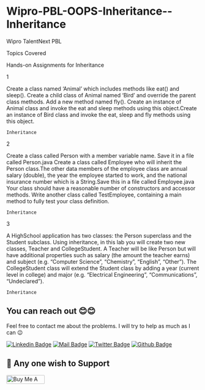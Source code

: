 # Wipro-PBL-OOPS-Inheritance--Inheritance

Wipro TalentNext PBL

Topics Covered

Hands-on Assignments for Inheritance

1 	

 Create a class named ‘Animal’ which includes methods like eat() and sleep().
Create a child class of Animal named ‘Bird’ and override the parent class methods. Add a new method named fly().
Create an instance of Animal class and invoke the eat and sleep methods using this object.Create an instance of Bird class and invoke the eat, sleep and fly methods using this object.


	Inheritance 	

2 	

 Create a class called Person with a member variable name. Save it in a file called Person.java
Create a class called Employee who will inherit the Person class.The other data members of the employee class are annual salary (double), the year the employee started to work, and the national insurance number which is a String.Save this in a file called Employee.java
Your class should have a reasonable number of constructors and accessor methods.
Write another class called TestEmployee, containing a main method to fully test your class definition.

	Inheritance 	

3 	

 A HighSchool application has two classes: the Person superclass and the Student subclass. Using inheritance, in this lab you will create two new classes, Teacher and CollegeStudent. A Teacher will be like Person but will have additional properties such as salary (the amount the teacher earns) and subject (e.g. “Computer Science”, “Chemistry”,  “English”, “Other”). The CollegeStudent class will extend the Student class by adding a year (current level in college) and major (e.g. “Electrical Engineering”, “Communications”, “Undeclared”).

	Inheritance 	
  
  
## You can reach out 😊😊
Feel free to contact me about the problems. I will try to help as much as I can 😉

[![Linkedin Badge](https://img.shields.io/badge/linkedin-%230077B5.svg?&style=for-the-badge&logo=linkedin&logoColor=white)](https://www.linkedin.com/in/ajf013-francis-cruz/)
[![Mail Badge](https://img.shields.io/badge/email-c14438?style=for-the-badge&logo=Gmail&logoColor=white&link=mailto:furkanozbek1995@gmail.com)](mailto:cruzmma2021@gmail.com)
[![Twitter Badge](https://img.shields.io/badge/twitter-1DA1F2?style=for-the-badge&logo=twitter&logoColor=white)](https://twitter.com/Itsme_Ajf013)
[![Github Badge](https://img.shields.io/badge/github-333?style=for-the-badge&logo=github&logoColor=white)](https://github.com/ajf013)

## 🙏 Any one wish to Support

  <a href="https://www.buymeacoffee.com/ajf013" target="_blank"><img src="https://cdn.buymeacoffee.com/buttons/default-orange.png" alt="Buy Me A Coffee" height="23" width="100" style="border-radius:2px" />
</p>
